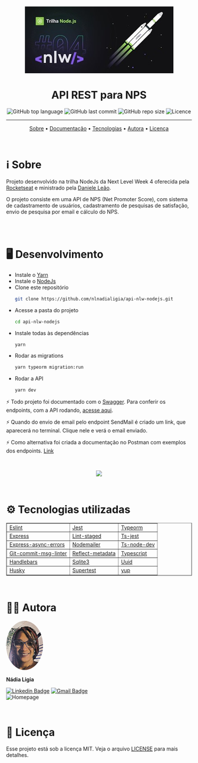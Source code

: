 <p align="center">
<img src="./assets/nodejs.jpg">
<h1 align="center">API REST para NPS</h1>
</p>

<p align="center">
<img alt="GitHub top language" src="https://img.shields.io/github/languages/top/nlnadialigia/api-nlw-nodejs?color=91091e">
<img alt="GitHub last commit" src="https://img.shields.io/github/last-commit/nlnadialigia/api-nlw-nodejs?color=91091e">
<img alt="GitHub repo size" src="https://img.shields.io/github/repo-size/nlnadialigia/api-nlw-nodejs?color=91091e">
<img alt="Licence" src="https://img.shields.io/badge/licence-MIT-91091e">
</p>

---
<p align="center">
  <a href="#-information_source-sobre">Sobre</a> •
  <a href="#-desktop-computer-documentação">Documentação</a> • 
  <a href="#-gear-teccnologias-utilizadas">Tecnologias</a> • 
  <a href="#-woman_office_worker-autora">Autora</a> • 
  <a href="#-pencil-licença">Licença</a>
</p>
<br>

# ℹ️ Sobre

Projeto desenvolvido na trilha NodeJs da Next Level Week 4 oferecida pela [Rocketseat]() e ministrado pela [Daniele Leão](https://www.instagram.com/dani_leao/).

O projeto consiste em uma API de NPS (Net Promoter Score), com sistema de cadastramento de usuários, cadastramento de pesquisas de satisfação, envio de pesquisa por email e cálculo do NPS.

<br><br>

# 🖥️ Desenvolvimento

- Instale o [Yarn](https://yarnpkg.com/)
- Instale o [NodeJs](https://nodejs.org/en/)
- Clone este repositório
  ```bash
  git clone https://github.com/nlnadialigia/api-nlw-nodejs.git
  ```
- Acesse a pasta do projeto
  ```bash
  cd api-nlw-nodejs
  ```
- Instale todas às dependências
  ```bash
  yarn
  ```
- Rodar as migrations
  ```bash
  yarn typeorm migration:run
  ```
- Rodar a API
  ```bash
  yarn dev
  ```

⚡ Todo projeto foi documentado com o [Swagger](https://swagger.io). Para conferir os endpoints, com a API rodando, [acesse aqui](http://localhost:3090/doc).

⚡ Quando do envio de email pelo endpoint SendMail é criado um link, que aparecerá no terminal. Clique nele e verá o email enviado. 

⚡ Como alternativa foi criada a documentação no Postman com exemplos dos endpoints. [Link](https://documenter.getpostman.com/view/14773197/TWDfBrxo)

<br>
<p align="center">
  <img src="./assets/sendMail.gif">
</p>


<br>

# ⚙️ Tecnologias utilizadas

<table border="1" align="center" width="450">
  <tr>
    <td><a href="https://eslint.org">Eslint</a></td>
    <td><a href="https://jestjs.io">Jest</a></td>
    <td><a href="https://typeorm.io">Typeorm</a></td>
  </tr>
  <tr>
    <td><a href="https://expressjs.com/pt-br">Express</a></td>
    <td><a href="https://github.com/okonet/lint-staged">Lint-staged</a></td>
    <td><a href="https://www.npmjs.com/package/ts-jest">Ts-jest</a></td>
  </tr>
  <tr>
    <td><a href="https://www.npmjs.com/package/express-async-errors">Express-async-errors</a></td>
    <td><a href="https://nodemailer.com">Nodemailer</a></td>
    <td><a href="https://www.npmjs.com/package/ts-node-dev">Ts-node-dev</a></td>
  </tr>
  <tr>
    <td><a href="https://www.npmjs.com/package/git-commit-msg-linter">Git-commit-msg-linter</a></td>
    <td><a href="https://www.npmjs.com/package/reflect-metadata">Reflect-metadata</a></td>
    <td><a href="https://www.typescriptlang.org">Typescript</a></td>
  </tr>
  <tr>
    <td><a href="https://handlebarsjs.com">Handlebars</a></td>
    <td><a href="https://www.npmjs.com/package/sqlite3">Sqlite3</a></td>
    <td><a href="https://www.npmjs.com/package/uuid">Uuid</a></td>
  </tr>
  <tr>
    <td><a href="https://www.npmjs.com/package/husky">Husky</a></td>
    <td><a href="https://www.npmjs.com/package/supertest">Supertest</a></td>
    <td><a href="https://github.com/jquense/yup">yup</a></td>
  </tr>

</table>

<br>

# 👩‍💼 Autora
<img style="border-radius: 50%" src="./assets/picture.jpg" width="100px;" alt="Picture"/>
<p><b>Nádia Ligia</b></p>

[![Linkedin Badge](https://img.shields.io/badge/-nlnadialigia-91091e?style=flat&logo=Linkedin&logoColor=white&link=https://www.linkedin.com/in/nlnadialigia/)](https://www.linkedin.com/in/nlnadialigia/) 
[![Gmail Badge](https://img.shields.io/badge/-nlnadialigia@gmail.com-91091e?style=flat&logo=Gmail&logoColor=white&link=mailto:nlnadialigia@gmail.com)](mailto:nlnadialigia@gmail.com)<br>
<img alt="Homepage" src="https://img.shields.io/badge/homepage-https%3A%2F%2Fwww.nlnadialigia.com-91091e">

<br>

# 📝 Licença

Esse projeto está sob a licença MIT. Veja o arquivo [LICENSE](../../LICENSE) para mais detalhes.


